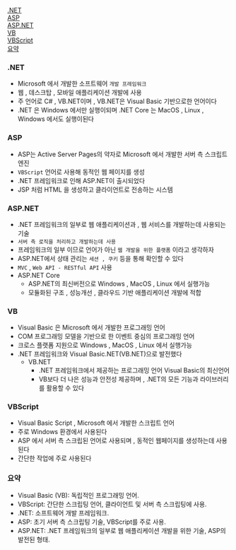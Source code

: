 [.NET](#net)<br>
[ASP](#asp)<br>
[ASP.NET](#aspnet)<br>
[VB](#vb)<br>
[VBScript](#vbscript)<br>
[요약](#요약)<br>

### .NET

- Microsoft 에서 개발한 소프트웨어 `개발 프레임워크`
- 웹 , 데스크탑 , 모바일 애플리케이션 개발에 사용
- 주 언어로 C# , VB.NET이며 , VB.NET은 Visual Basic 기반으로한 언어이다
- .NET 은 Windows 에서만 실행이되며 .NET Core 는 MacOS , Linux , Windows 에서도 실행이된다

### ASP

- ASP는 Active Server Pages의 약자로 Microsoft 에서 개발한 서버 측 스크립트 엔진
- `VBScript` 언어로 사용해 동적인 웹 페이지를 생성
- .NET 프레임워크로 인해 ASP.NET이 출시되었다
- JSP 처럼 HTML 을 생성하고 클라이언트로 전송하는 시스템

### ASP.NET

- .NET 프레임워크의 일부로 웹 애플리케이션과 , 웹 서비스를 개발하는데 사용되는 기술
- `서버 측 로직을 처리하고 개발하는데 사용`
- 프레임워크의 일부 이므로 언어가 아닌 `웹 개발을 위한 플랫폼` 이라고 생각하자
- ASP.NET에서 상태 관리는 `세션 , 쿠키` 등을 통해 확인할 수 있다
- `MVC` , `Web API - RESTful API` 사용
- ASP.NET Core
    - ASP.NET의 최신버전으로 Windows , MacOS , Linux 에서 실행가능
    - 모듈화된 구조 , 성능개선 , 클라우드 기반 애플리케이션 개발에 적합

### VB

- Visual Basic 은 Microsoft 에서 개발한 프로그래밍 언어
- COM 프로그래밍 모델을 기반으로 한 이벤트 중심의 프로그래밍 언어
- 크로스 플랫폼 지원으로 Windows , MacOS , Linux 에서 실행가능
- .NET 프레임워크와 Visual Basic.NET(VB.NET)으로 발전했다
    - VB.NET
        - .NET 프레임워크에서 제공하는 프로그래밍 언어 Visual Basic의 최신언어
        - VB보다 더 나은 성능과 안전성 제공하며 , .NET의 모든 기능과 라이브러리를 활용할 수 있다

### VBScript

- Visual Basic Script , Microsoft 에서 개발한 스크립트 언어
- 주로 Windows 환경에서 사용된다
- ASP 에서 서버 측 스크립된 언어로 사용되며 , 동적인 웹페이지를 생성하는데 사용된다
- 간단한 작업에 주로 사용된다

### 요약

- Visual Basic (VB): 독립적인 프로그래밍 언어.
- VBScript: 간단한 스크립팅 언어, 클라이언트 및 서버 측 스크립팅에 사용.
- .NET: 소프트웨어 개발 프레임워크.
- ASP: 초기 서버 측 스크립팅 기술, VBScript를 주로 사용.
- ASP.NET: .NET 프레임워크의 일부로 웹 애플리케이션 개발을 위한 기술, ASP의 발전된 형태.